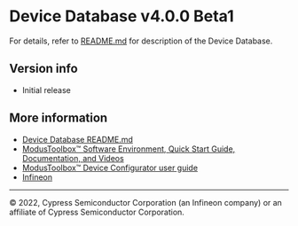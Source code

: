 # Device Database v4.0.0 Beta1
For details, refer to [README.md](./README.md) for description of the Device Database.

## Version info
* Initial release

## More information

* [Device Database README.md](./README.md)
* [ModusToolbox™ Software Environment, Quick Start Guide, Documentation, and Videos](https://www.infineon.com/cms/en/design-support/tools/sdk/modustoolbox-software)
* [ModusToolbox™ Device Configurator user guide](https://www.infineon.com/ModusToolboxDeviceConfig)
* [Infineon](http://www.infineon.com)

---
© 2022, Cypress Semiconductor Corporation (an Infineon company) or an affiliate of Cypress Semiconductor Corporation.
